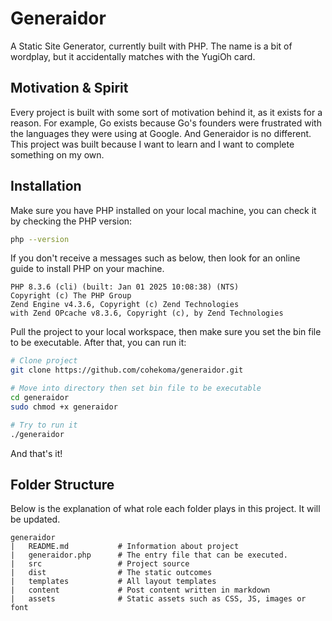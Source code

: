 # Generaidor

A Static Site Generator, currently built with PHP. The name is a bit of wordplay, but it accidentally matches with the YugiOh card.


## Motivation & Spirit
Every project is built with some sort of motivation behind it, as it exists for a reason. For example, Go exists because Go's founders were frustrated with the languages they were using at Google. And Generaidor is no different. This project was built because I want to learn and I want to complete something on my own.

## Installation
Make sure you have PHP installed on your local machine, you can check it by checking the PHP version:
```bash
php --version
```

If you don't receive a messages such as below, then look for an online guide to install PHP on your machine.
```
PHP 8.3.6 (cli) (built: Jan 01 2025 10:08:38) (NTS)
Copyright (c) The PHP Group
Zend Engine v4.3.6, Copyright (c) Zend Technologies
with Zend OPcache v8.3.6, Copyright (c), by Zend Technologies
```

Pull the project to your local workspace, then make sure you set the bin file to be executable. After that, you can run it:
```bash
# Clone project
git clone https://github.com/cohekoma/generaidor.git

# Move into directory then set bin file to be executable
cd generaidor
sudo chmod +x generaidor

# Try to run it
./generaidor
```

And that's it!

## Folder Structure
Below is the explanation of what role each folder plays in this project. It will be updated.
```
generaidor
|   README.md           # Information about project
|   generaidor.php      # The entry file that can be executed.
|   src                 # Project source
|   dist                # The static outcomes
|   templates           # All layout templates
|   content             # Post content written in markdown
|   assets              # Static assets such as CSS, JS, images or font
```